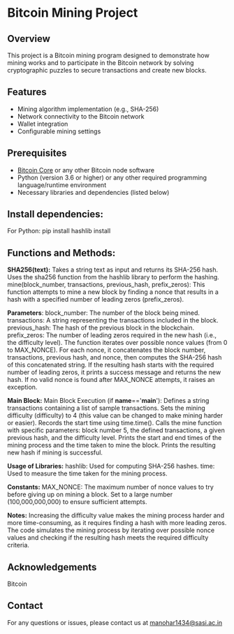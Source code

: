 # Bitcoin Mining Project

## Overview

This project is a Bitcoin mining program designed to demonstrate how mining works and to participate in the Bitcoin network by solving cryptographic puzzles to secure transactions and create new blocks.

## Features

- Mining algorithm implementation (e.g., SHA-256)
- Network connectivity to the Bitcoin network
- Wallet integration
- Configurable mining settings
## Prerequisites

- [Bitcoin Core](https://bitcoin.org/en/bitcoin-core/) or any other Bitcoin node software
- Python (version 3.6 or higher) or any other required programming language/runtime environment
- Necessary libraries and dependencies (listed below)

## Install dependencies:
For Python:
    pip install
    hashlib install

## Functions and Methods:


**SHA256(text):**
Takes a string text as input and returns its SHA-256 hash.
Uses the sha256 function from the hashlib library to perform the hashing.
mine(block_number, transactions, previous_hash, prefix_zeros):
This function attempts to mine a new block by finding a nonce that results in a hash with a specified number of leading zeros (prefix_zeros).

**Parameters**:
block_number: The number of the block being mined.
transactions: A string representing the transactions included in the block.
previous_hash: The hash of the previous block in the blockchain.
prefix_zeros: The number of leading zeros required in the new hash (i.e., the difficulty level).
The function iterates over possible nonce values (from 0 to MAX_NONCE).
For each nonce, it concatenates the block number, transactions, previous hash, and nonce, then computes the SHA-256 hash of this concatenated string.
If the resulting hash starts with the required number of leading zeros, it prints a success message and returns the new hash.
If no valid nonce is found after MAX_NONCE attempts, it raises an exception.

**Main Block:**
Main Block Execution (if __name__=='__main__'):
Defines a string transactions containing a list of sample transactions.
Sets the mining difficulty (difficulty) to 4 (this value can be changed to make mining harder or easier).
Records the start time using time.time().
Calls the mine function with specific parameters: block number 5, the defined transactions, a given previous hash, and the difficulty level.
Prints the start and end times of the mining process and the time taken to mine the block.
Prints the resulting new hash if mining is successful.

**Usage of Libraries:**
hashlib: Used for computing SHA-256 hashes.
time: Used to measure the time taken for the mining process.

**Constants:**
MAX_NONCE: The maximum number of nonce values to try before giving up on mining a block. Set to a large number (100,000,000,000) to ensure sufficient attempts.

**Notes:**
Increasing the difficulty value makes the mining process harder and more time-consuming, as it requires finding a hash with more leading zeros.
The code simulates the mining process by iterating over possible nonce values and checking if the resulting hash meets the required difficulty criteria.

   
## Acknowledgements
Bitcoin

## Contact
For any questions or issues, please contact us at manohar1434@sasi.ac.in
